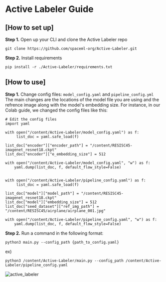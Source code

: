 # Active Labeler Guide

## [How to set up]
**Step 1.** Open up your CLI and clone the Active Labeler repo
```
git clone https://github.com/spaceml-org/Active-Labeler.git
```


**Step 2.** Install requirements
```
pip install -r ./Active-Labeler/requirements.txt
```

## [How to use]
**Step 1.** Change config files: ```model_config.yaml``` and ```pipeline_config.yml```
The main changes are the locations of the model file you are using and the refrence image along with the model's embedding size. 
For instance, in our Colab guide, we changed the config files like this:
```
# Edit the config files
import yaml

with open("/content/Active-Labeler/model_config.yaml") as f:
     list_doc = yaml.safe_load(f)

list_doc["encoder"]["encoder_path"] = "/content/RESISC45-imagenet_resnet18.ckpt"
list_doc["encoder"]["e_embedding_size"] = 512

with open("/content/Active-Labeler/model_config.yaml", "w") as f:
    yaml.dump(list_doc, f, default_flow_style=False)


with open("/content/Active-Labeler/pipeline_config.yaml") as f:
     list_doc = yaml.safe_load(f)

list_doc["model"]["model_path"] = "/content/RESISC45-imagenet_resnet18.ckpt"
list_doc["model"]["embedding_size"] = 512
list_doc["seed_dataset"]["ref_img_path"] = "/content/RESISC45/airplane/airplane_001.jpg"

with open("/content/Active-Labeler/pipeline_config.yaml", "w") as f:
    yaml.dump(list_doc, f, default_flow_style=False)
```

**Step 2.**
Run a command in the following format:
```
python3 main.py --config_path {path_to_config.yaml}
```

ex)
```
python3 /content/Active-Labeler/main.py --config_path /content/Active-Labeler/pipeline_config.yaml
```

![active_labeler](https://user-images.githubusercontent.com/66165810/134758246-316cda3f-5e16-47df-ac92-41ae4f154afe.gif)

